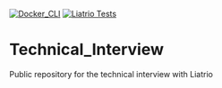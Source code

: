 [![Docker_CLI](https://github.com/GLRammer/Technical_Interview/actions/workflows/docker.yaml/badge.svg)](https://github.com/GLRammer/Technical_Interview/actions/workflows/docker.yaml)
[![Liatrio Tests](https://github.com/GLRammer/Technical_Interview/actions/workflows/tests.yaml/badge.svg)](https://github.com/GLRammer/Technical_Interview/actions/workflows/tests.yaml)

# Technical_Interview
Public repository for the technical interview with Liatrio

